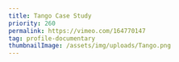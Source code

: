 ```yaml
---
title: Tango Case Study
priority: 260
permalink: https://vimeo.com/164770147
tag: profile-documentary
thumbnailImage: /assets/img/uploads/Tango.png
---
```

